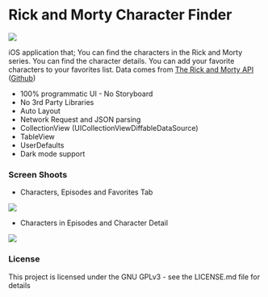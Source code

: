 
# Rick and Morty Character Finder
![](https://i.imgur.com/IXwEfVh.png)

iOS application that;
You can find the characters in the Rick and Morty series. 
You can find the character details.
You can add your favorite characters to your favorites list.
Data comes from [The Rick and Morty API](https://rickandmortyapi.com/ "The Rick and Morty API") ([Github](https://github.com/afuh/rick-and-morty-api "Github"))

- 100% programmatic UI - No Storyboard
- No 3rd Party Libraries
- Auto Layout
- Network Request and JSON parsing
- CollectionView (UICollectionViewDiffableDataSource)
- TableView
- UserDefaults
- Dark mode support

### Screen Shoots

- Characters, Episodes and Favorites Tab

![](https://i.imgur.com/jeKhBDW.png)

- Characters in Episodes and Character Detail 

![](https://i.imgur.com/Wvcpn85.png)



### License

This project is licensed under the GNU GPLv3 - see the LICENSE.md file for details



